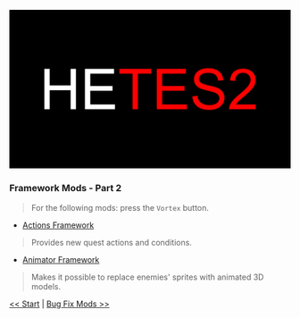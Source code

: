 ![HyperEssentials Branding](https://raw.githubusercontent.com/Biblioklept/hyperessentials/main/img/hetes2.png)

### Framework Mods - Part 2

> For the following mods: press the `Vortex` button.

- [Actions Framework](https://www.nexusmods.com/daggerfallunity/mods/284)
> Provides new quest actions and conditions.
- [Animator Framework](https://www.nexusmods.com/daggerfallunity/mods/267)
> Makes it possible to replace enemies' sprites with animated 3D models.

[<< Start](./part1.md) | 
[Bug Fix Mods >>](./part3.md)
